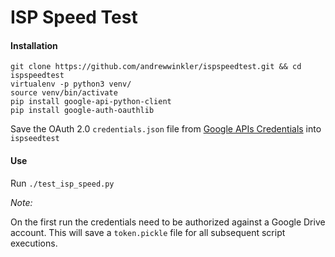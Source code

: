# ISP Speed Test

#### **Installation**

```
git clone https://github.com/andrewwinkler/ispspeedtest.git && cd ispspeedtest
virtualenv -p python3 venv/
source venv/bin/activate
pip install google-api-python-client
pip install google-auth-oauthlib
```

Save the OAuth 2.0 `credentials.json` file from [Google APIs Credentials](https://console.developers.google.com/apis/credentials) into `ispseedtest`

#### **Use**

Run `./test_isp_speed.py`

_Note:_

On the first run the credentials need to be authorized against a Google Drive account.
This will save a `token.pickle` file for all subsequent script executions.